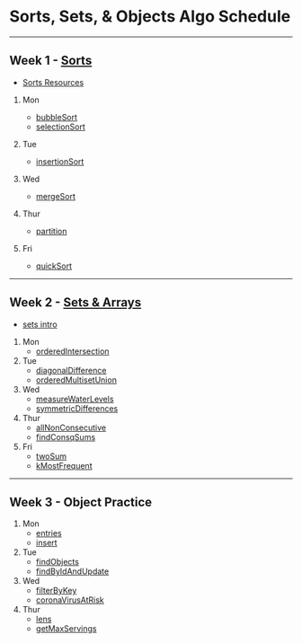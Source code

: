 # Sorts, Sets, & Objects Algo Schedule

---

## Week 1 - [Sorts](../sorts)

- [Sorts Resources](../sorts/Sorts.md)

1. Mon
   - [bubbleSort](../sorts/bubbleSort.js)
   - [selectionSort](../sorts/selectionSort.js)
2. Tue
   - [insertionSort](../sorts/insertionSort.js)
3. Wed
   - [mergeSort](../sorts/mergeSort.js)
4. Thur
   - [partition](../sorts/partition.js)
5. Fri

   - [quickSort](../sorts/quickSort.js)

---

## Week 2 - [Sets & Arrays](../arrays)

- [sets intro](../arrays/sets.md)

1. Mon
   - [orderedIntersection](../arrays/orderedIntersection.js)
2. Tue
   - [diagonalDifference](../arrays/diagonalDifference.js)
   - [orderedMultisetUnion](../arrays/orderedMultisetUnion.js)
3. Wed
   - [measureWaterLevels](../arrays/measureWaterLevels.js)
   - [symmetricDifferences](../arrays/symmetricDifferences.js)
4. Thur
   - [allNonConsecutive](../arrays/allNonConsecutive.js)
   - [findConsqSums](../arrays/findConsqSums.js)
5. Fri
   - [twoSum](../arrays/twoSum.js)
   - [kMostFrequent](../arrays/kMostFrequent.js)

---

## Week 3 - Object Practice

1. Mon
   - [entries](../recreated_methods/Object/entries.js)
   - [insert](../objects/insert.js)
2. Tue
   - [findObjects](../objects/findObjects.js)
   - [findByIdAndUpdate](../objects/findByIdAndUpdate.js)
3. Wed
   - [filterByKey](../objects/filterByKey.js)
   - [coronaVirusAtRisk](../objects/coronaVirusAtRisk.js)
4. Thur
   - [lens](../objects/lens.js)
   - [getMaxServings](../objects/getMaxServings.js)
